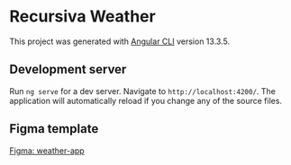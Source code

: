 # Recursiva Weather

This project was generated with [Angular CLI](https://github.com/angular/angular-cli) version 13.3.5.

## Development server

Run `ng serve` for a dev server. Navigate to `http://localhost:4200/`. The application will automatically reload if you change any of the source files.

## Figma template
[Figma: weather-app](https://www.figma.com/file/5X3Ao3gEqZPqqKctP7riDF/weather-app?node-id=1%3A112)
